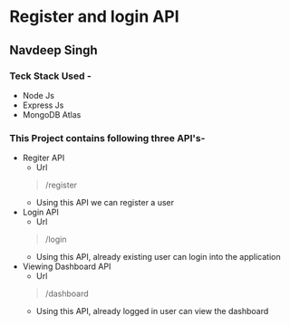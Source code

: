 # Register and login API

## Navdeep Singh


### Teck Stack Used -

- Node Js
- Express Js
- MongoDB Atlas

### This Project contains following three API's-

- Regiter API
    - Url 
    > /register
    - Using this API we can register a user
- Login API
    - Url 
    > /login
    - Using this API, already existing user can login into the application
- Viewing Dashboard API
    - Url 
    > /dashboard
    - Using this API, already logged in user can view the dashboard
